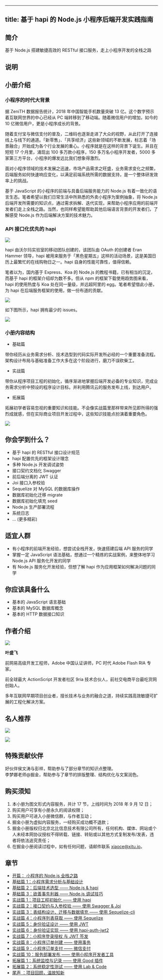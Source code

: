 
---
title: 基于 hapi 的 Node.js 小程序后端开发实践指南
---

## 简介
基于 Node.js 搭建敏捷高效的 RESTful 接口服务，走上小程序开发的全栈之路

## 说明
## 小册介绍

### 小程序的时代大背景

据 ZeniTH 数据报告统计，2018 年中国智能手机数量突破 13 亿。这个数字预示着互联网世界的中心已经从 PC 端转移到了移动端。随着微信用户的增加，如今的 10 亿微信用户，更是小程序成长的背景。

随着支付宝与微信支付的普及，二维码也逐渐走进了大众的视野，从此打开了连接线上与线下的通道。「新零售」、「共享经济」这些新领域的不断发展，标志着「场景融合」开始成为各个行业发展的重心。小程序就是在这样的背景下诞生。并且在短短 17 个月里，涌现出 100 多万款小程序，150 多万名小程序开发者，5000 多家第三方平台，小程序的爆发远比我们想象得激烈。

面对小程序领域的技术发展之迅速，市场产品需求之旺盛，业务需求变化之频繁，后端服务如何快速响应变化，以满足前端系统所需的数据支持，是一个整体研发效率上的挑战。

基于 JavaScript 的小程序的前端与具备后端服务能力的 Node.js 有着一致化的语言生态。笔者希望以我们日常生活中所熟悉的外卖小程序为案例抽象，将 Node.js 后端开发所需要的知识点，通过需求拆解、迭代实现，来帮助小程序应用的前端开发者们走上全栈之路。当然，也同样希望能帮助其他后端语言背景的开发者们，了解感受 Node.js 作为后端解决方案的技术魅力。

### API 接口化优先的 hapi

![](https://p1-jj.byteimg.com/tos-cn-i-t2oaga2asx/gold-user-assets/2018/9/10/165c277d89b63c40~tplv-t2oaga2asx-image.image)

hapi 由沃尔玛实验室的移动团队创建的，该团队由 OAuth 的创建者 Eran Hammer 领导，hapi 被用来服务于「黑色星期五」这样的活动场景，这是美国日历上最繁忙的在线购物日之一。hapi 自身的性能可靠性，值得信赖。

笔者以为，国内基于 Express、Koa 的 Node.js 的教程书籍，已有相当的沉淀，而基于 hapi 的框架介绍却为数不多。但从 npm 的框架下载使用趋势图来看，hapi 的使用热度与 Koa 处在同一量级，并远超阿里的 egg。笔者希望借此小册，为 hapi 在后端服务框架的使用，做一份布道的贡献。

![](https://p1-jj.byteimg.com/tos-cn-i-t2oaga2asx/gold-user-assets/2018/9/10/165c2696d64b923a~tplv-t2oaga2asx-image.image)

如下图所示，hapi 拥有最少的 issues。

![](https://p1-jj.byteimg.com/tos-cn-i-t2oaga2asx/gold-user-assets/2018/9/10/165c26d05921d5d4~tplv-t2oaga2asx-image.image)

### 小册内容结构

- 基础篇

带你经历从业务需求分析、技术选型到代码实际开发所必经的一个重要准备流程。架构设计布局与基础准备工作大多在这个阶段进行，磨刀不误砍柴工。

- 实战篇

带你从程序项目工程的初始化，循序渐进地掌握后端开发必备的专业知识，完成业务需求分析中预设的程序设计目标。并利用腾讯云的服务发布上线，到达用户。

- 拓展篇

拓展初学者容易忽视的重要知识和技能。不会像实战篇里那样带来所见即所得的强烈成就感，但在实际商业项目开发过程中，这些知识技能点扮演着重要角色。

![](https://p1-jj.byteimg.com/tos-cn-i-t2oaga2asx/gold-user-assets/2018/9/11/165c79f5796886d0~tplv-t2oaga2asx-image.image)

## 你会学到什么？

- 基于 hapi 的 RESTful 接口设计规范
- hapi 配置优先的框架设计理念
- 多种 Node.js 开发调试姿势
- 接口契约文档化 Swagger
- 前后端分离的 JWT 认证
- Joi 接口入参校验
- Sequelize 对 MySQL 的数据库操作
- 数据库初始化迁移 migrate
- 数据库初始化填充 seed
- Node.js 生产部署流程
- 系统日志
- ... \(更多精彩\)

## 适宜人群

- 有小程序的前端开发经验，想尝试全栈开发，快速搭建后端 API 服务的同学
- 掌握一定 JavaScript 语法基础，想通过一个精炼的实战案例，来整体地学习 Node.js API 服务化开发的同学
- 有 Node.js 服务化开发经验，但想了解 hapi 作为应用框架如何解决问题的同学

## 你应该具备什么

- 基本的 JavaScript 语言基础
- 基本的 MySQL 数据库概念
- 基本的 HTTP 数据接口知识

## 作者介绍

![](https://p1-jj.byteimg.com/tos-cn-i-t2oaga2asx/gold-user-assets/2018/9/11/165c79fac3990107~tplv-t2oaga2asx-image.image)

**叶盛飞**

前网易高级开发工程师，Adobe 中国认证讲师，PC 时代 Adobe Flash RIA 专家。

前全球最大 ActionScript 开发者社区 9ria 技术合伙人，前社交电商平台最吃货网创始人。

多年互联网早期项目创业者，擅长技术与业务的融合之道，持续实践高效敏捷可扩展的工程化解决方案。

## 名人推荐

![](https://p1-jj.byteimg.com/tos-cn-i-t2oaga2asx/gold-user-assets/2018/9/11/165c7a01564294f3~tplv-t2oaga2asx-image.image)

![](https://p1-jj.byteimg.com/tos-cn-i-t2oaga2asx/gold-user-assets/2018/9/11/165c7a0450b5e8f2~tplv-t2oaga2asx-image.image)

## 特殊贡献伙伴

好伙伴侯文涛与彭祥，帮助参与了部分章节的知识点整理。  
李梦娜老师\@掘金，帮助参与了章节的排版整理、结构优化与文案润色。

## 购买须知

1.  本小册为图文形式内容服务，共计 17 节，上线时间为 2018 年 9 月 12 日；
2.  购买用户可享有小册永久的阅读权限；
3.  购买用户可进入小册微信群，与作者互动；
4.  掘金小册为虚拟内容服务，一经购买成功概不退款；
5.  掘金小册版权归北京北比信息技术有限公司所有，任何机构、媒体、网站或个人未经本网协议授权不得转载、链接、转贴或以其他方式复制发布/发表，违者将依法追究责任；
6.  在掘金小册阅读过程中，如有任何问题，请邮件联系 <xiaoce@xitu.io>。

## 章节
- [开篇： 小程序的 Node.js 全栈之路](<./kai-pian--xiao-cheng-xu-de-node.js-quan-zhan-zhi-lu.md>)
- [基础篇 1：小程序需求分析与基础设计](<./ji-chu-pian-1-xiao-cheng-xu-xu-qiu-fen-xi-yu-ji-chu-she-ji.md>)
- [基础篇 2：后端技术选型 —— Node.js \& hapi](<./ji-chu-pian-2-hou-duan-ji-shu-xuan-xing------node.js-and-hapi.md>)
- [基础篇 3：欲善事先利器 —— Node.js 调试技巧](<./ji-chu-pian-3-yu-shan-shi-xian-li-qi------node.js-diao-shi-ji-qiao.md>)
- [实战篇 1：项目工程初始化 —— 使用 hapi](<./shi-zhan-pian-1-xiang-mu-gong-cheng-chu-shi-hua------shi-yong-hapi.md>)
- [实战篇 2：接口契约与入参校验 —— 使用 Swagger \& Joi](<./shi-zhan-pian-2-jie-kou-qi-yue-yu-ru-can-xiao-yan------shi-yong-swagger-and-joi.md>)
- [实战篇 3：表结构设计、迁移与数据填充 —— 使用 Sequelize-cli](<./shi-zhan-pian-3-biao-jie-gou-she-ji-qian-yi-yu-shu-ju-tian-chong------shi-yong-sequelize-cli.md>)
- [实战篇 4：小程序列表获取 —— 使用 Sequelize](<./shi-zhan-pian-4-xiao-cheng-xu-lie-biao-huo-qu------shi-yong-sequelize.md>)
- [实战篇 5：身份验证设计 —— 使用 JWT](<./shi-zhan-pian-5-shen-fen-yan-zheng-she-ji------shi-yong-jwt.md>)
- [实战篇 6：身份验证实现 —— 使用 hapi-auth-jwt2](<./shi-zhan-pian-6-shen-fen-yan-zheng-shi-xian------shi-yong-hapi-auth-jwt2.md>)
- [实战篇 7：小程序登录授权 与 JWT 签发](<./shi-zhan-pian-7-xiao-cheng-xu-deng-lu-shou-quan-yu-jwt-qian-fa.md>)
- [实战篇 8：小程序订单创建 —— 使用事务](<./shi-zhan-pian-8-xiao-cheng-xu-ding-dan-chuang-jian------shi-yong-shi-wu.md>)
- [实战篇 9：小程序订单支付 —— 微信支付](<./shi-zhan-pian-9-xiao-cheng-xu-ding-dan-zhi-fu------wei-xin-zhi-fu.md>)
- [实战篇 10：服务部署发布 —— 使用小程序开发者工具](<./shi-zhan-pian-10-fu-wu-bu-shu-fa-bu------shi-yong-xiao-cheng-xu-kai-fa-zhe-gong-ju.md>)
- [拓展篇 1：系统监控与记录 —— 使用 Good 插件](<./tuo-zhan-pian-1-xi-tong-jian-kong-yu-ji-lu------shi-yong-good-cha-jian.md>)
- [拓展篇 2：系统稳定性测试 —— 使用 Lab \& Code](<./tuo-zhan-pian-2-xi-tong-wen-ding-xing-ce-shi------shi-yong-lab-and-code.md>)
- [尾声 ：项目回顾，温故知新](<./wei-sheng--xiang-mu-hui-gu-wen-gu-zhi-xin.md>)

    